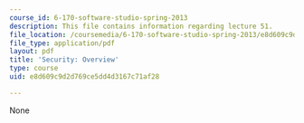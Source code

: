 ```yaml
---
course_id: 6-170-software-studio-spring-2013
description: This file contains information regarding lecture 51.
file_location: /coursemedia/6-170-software-studio-spring-2013/e8d609c9d2d769ce5dd4d3167c71af28_MIT6_170S13_51-sec-ovrw.pdf
file_type: application/pdf
layout: pdf
title: 'Security: Overview'
type: course
uid: e8d609c9d2d769ce5dd4d3167c71af28

---
```

None